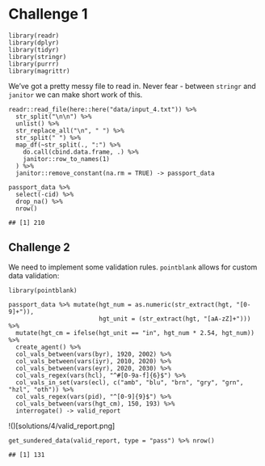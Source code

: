 # Challenge 1

    library(readr)
    library(dplyr)
    library(tidyr)
    library(stringr)
    library(purrr)
    library(magrittr)

We’ve got a pretty messy file to read in. Never fear - between `stringr`
and `janitor` we can make short work of this.

    readr::read_file(here::here("data/input_4.txt")) %>% 
      str_split("\n\n") %>% 
      unlist() %>% 
      str_replace_all("\n", " ") %>% 
      str_split(" ") %>% 
      map_df(~str_split(., ":") %>% 
        do.call(cbind.data.frame, .) %>% 
        janitor::row_to_names(1)
      ) %>% 
      janitor::remove_constant(na.rm = TRUE) -> passport_data

    passport_data %>% 
      select(-cid) %>% 
      drop_na() %>% 
      nrow()

    ## [1] 210

## Challenge 2

We need to implement some validation rules. `pointblank` allows for
custom data validation:

    library(pointblank)

    passport_data %>% mutate(hgt_num = as.numeric(str_extract(hgt, "[0-9]+")),
                             hgt_unit = (str_extract(hgt, "[aA-zZ]+"))) %>% 
      mutate(hgt_cm = ifelse(hgt_unit == "in", hgt_num * 2.54, hgt_num)) %>% 
      create_agent() %>% 
      col_vals_between(vars(byr), 1920, 2002) %>% 
      col_vals_between(vars(iyr), 2010, 2020) %>% 
      col_vals_between(vars(eyr), 2020, 2030) %>% 
      col_vals_regex(vars(hcl), "^#[0-9a-f]{6}$") %>% 
      col_vals_in_set(vars(ecl), c("amb", "blu", "brn", "gry", "grn", "hzl", "oth")) %>% 
      col_vals_regex(vars(pid), "^[0-9]{9}$") %>% 
      col_vals_between(vars(hgt_cm), 150, 193) %>% 
      interrogate() -> valid_report

!()\[solutions/4/valid\_report.png\]

    get_sundered_data(valid_report, type = "pass") %>% nrow()

    ## [1] 131
